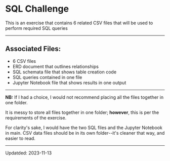 # SQL Challenge

<p>This is an exercise that contains 6 related CSV files  that will be used to perform required  SQL queries</p>

----

## Associated Files:
- 6 CSV files
- ERD document that outlines relationships
- SQL schemata file that shows table creation code
- SQL queries contained in one file
- Jupyter Notebook file that shows results in one output

---

**NB:** If I had a choice, I would not recommend placing all the files together in one folder.

It is messy to store all files together in one folder; **however**, this is per the requirements of the exercise.

For clarity's sake, I would have the two SQL files and the Jupyter Notebook in main.
CSV data files should be in its own folder--it's cleaner that way, and easier to read.

---

Updatded: 2023-11-13